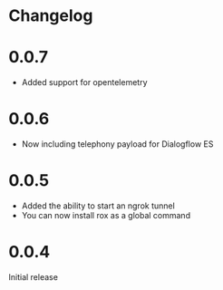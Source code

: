 # Changelog

# 0.0.7

- Added support for opentelemetry

# 0.0.6

- Now including telephony payload for Dialogflow ES

# 0.0.5

- Added the ability to start an ngrok tunnel
- You can now install rox as a global command

# 0.0.4

Initial release

